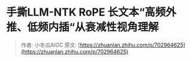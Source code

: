 # 手撕LLM-NTK RoPE 长文本“高频外推、低频内插“从衰减性视角理解
> 作者: 小冬瓜AIGC 原文: [https://zhuanlan.zhihu.com/p/702964625](https://zhuanlan.zhihu.com/p/702964625)